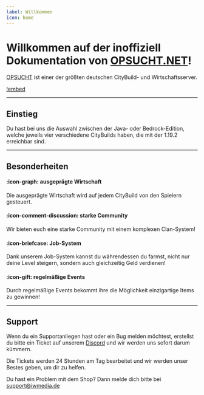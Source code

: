 ```yaml
---
label: Willkommen
icon: home
---
```

# Willkommen auf der inoffiziell Dokumentation von [OPSUCHT.NET](https://opsucht.net/)!

[OPSUCHT](https://opsucht.net/) ist einer der größten deutschen CityBuild- und Wirtschaftsserver. 

[!embed](https://www.youtube.com/embed/h-tlt6z7Tjc)

---

## Einstieg

Du hast bei uns die Auswahl zwischen der Java- oder Bedrock-Edition, welche jeweils vier verschiedene CityBuilds haben, die mit der 1.19.2 erreichbar sind.

---

## Besonderheiten

#### :icon-graph: ausgeprägte Wirtschaft

Die ausgeprägte Wirtschaft wird auf jedem CityBuild von den Spielern gesteuert.

#### :icon-comment-discussion: starke Community

Wir bieten euch eine starke Community mit einem komplexen Clan-System!

#### :icon-briefcase: Job-System

Dank unserem Job-System kannst du währendessen du farmst, nicht nur deine Level steigern, sondern auch gleichzeitig Geld verdienen!

#### :icon-gift: regelmäßige Events

Durch regelmäßige Events bekommt ihre die Möglichkeit einzigartige Items zu gewinnen!

---

## Support

Wenn du ein Supportanliegen hast oder ein Bug melden möchtest, erstellst du bitte ein Ticket auf unserem [Discord](https://discord.gg/opsucht/) und wir werden uns sofort darum kümmern.

Die Tickets werden 24 Stunden am Tag bearbeitet und wir werden unser Bestes geben, um dir zu helfen.

Du hast ein Problem mit dem Shop? Dann melde dich bitte bei support@iwmedia.de
